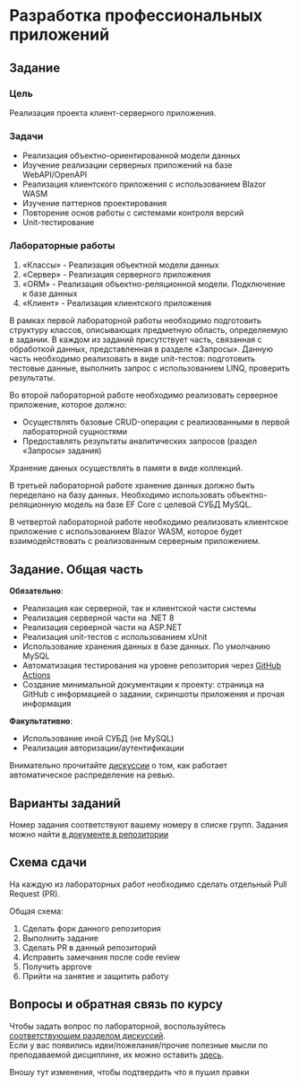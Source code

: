 # Разработка профессиональных приложений

## Задание

### Цель
Реализация проекта клиент-серверного приложения.

### Задачи
* Реализация объектно-ориентированной модели данных
* Изучение реализации серверных приложений на базе WebAPI/OpenAPI
* Реализация клиентского приложения с использованием Blazor WASM 
* Изучение паттернов проектирования
* Повторение основ работы с системами контроля версий
* Unit-тестирование

### Лабораторные работы
1.	«Классы» - Реализация объектной модели данных
2.	«Сервер» - Реализация серверного приложения
3.	«ORM» - Реализация объектно-реляционной модели. Подключение к базе данных
4.	«Клиент» - Реализация клиентского приложения

В рамках первой лабораторной работы необходимо подготовить структуру классов, описывающих предметную область, определяемую в задании. В каждом из заданий присутствует часть, связанная с обработкой данных, представленная в разделе «Запросы». Данную часть необходимо реализовать в виде unit-тестов: подготовить тестовые данные, выполнить запрос с использованием LINQ, проверить результаты.

Во второй лабораторной работе необходимо реализовать серверное приложение, которое должно:
- Осуществлять базовые CRUD-операции с реализованными в первой лабораторной сущностями
- Предоставлять результаты аналитических запросов (раздел «Запросы» задания)

Хранение данных осуществлять в памяти в виде коллекций.

В третьей лабораторной работе хранение данных должно быть переделано на базу данных. Необходимо использовать объектно-реляционную модель на базе EF Core с целевой СУБД MySQL. 

В четвертой лабораторной работе необходимо реализовать клиентское приложение с использованием Blazor WASM, которое будет взаимодействовать с реализованным серверным приложением.

## Задание. Общая часть
**Обязательно**:
* Реализация как серверной, так и клиентской части системы
* Реализация серверной части на .NET 8
* Реализация серверной части на ASP.NET 
* Реализация unit-тестов с использованием xUnit
* Использование хранения данных в базе данных. По умолчанию MySQL
* Автоматизация тестирования на уровне репозитория через [GitHub Actions](https://docs.github.com/en/actions/learn-github-actions/understanding-github-actions)
* Создание минимальной документации к проекту: страница на GitHub с информацией о задании, скриншоты приложения и прочая информация

**Факультативно**:
* Использование иной СУБД (не MySQL)
* Реализация авторизации/аутентификации

Внимательно прочитайте [дискуссии](https://github.com/appinfd/enterprise-development-labs/discussions/1) о том, как работает автоматическое распределение на ревью.

## Варианты заданий
Номер задания соответствуют вашему номеру в списке групп. 
Задания можно найти [в документе в репозитории](https://github.com/appinfd/enterprise-development-labs/blob/main/projects.pdf)

## Схема сдачи
На каждую из лабораторных работ необходимо сделать отдельный Pull Request (PR).

Общая схема:
1. Сделать форк данного репозитория
2. Выполнить задание
3. Сделать PR в данный репозиторий
4. Исправить замечания после code review
5. Получить approve 
6. Прийти на занятие и защитить работу

## Вопросы и обратная связь по курсу
Чтобы задать вопрос по лабораторной, воспользуйтесь [соответствующим разделом дискуссий](https://github.com/appinfd/enterprise-development-labs/discussions/categories/questions).  
Если у вас появились идеи/пожелания/прочие полезные мысли по преподаваемой дисциплине, их можно оставить [здесь](https://github.com/appinfd/enterprise-development-labs/discussions/categories/ideas).

Вношу тут изменения, чтобы подтвердить что я пушил правки
